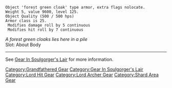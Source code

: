     Object 'forest green cloak' type armor, extra flags nolocate.
    Weight 5, value 9600, level 125.
    Object Quality (500 / 500 hps)
    Armor class is 25.
     Modifies damage roll by 5 continuous
     Modifies hit roll by 7 continuous

*A forest green cloaks lies here in a pile*  
Slot: About Body  

------------------------------------------------------------------------

See [Gear In Soulgorger's
Lair](:Category:Gear_In_Soulgorger's_Lair.md "wikilink") for more
information.

[Category:Grandfathered Gear](Category:Grandfathered_Gear "wikilink")
[Category:Gear In Soulgorger's
Lair](Category:Gear_In_Soulgorger's_Lair "wikilink") [Category:Lord Hit
Gear](Category:Lord_Hit_Gear "wikilink") [Category:Lord Archer
Gear](Category:Lord_Archer_Gear "wikilink") [Category:Shard Area
Gear](Category:Shard_Area_Gear "wikilink")
